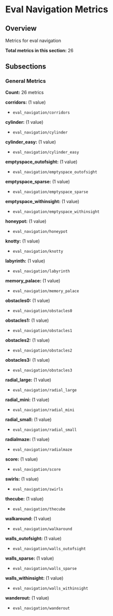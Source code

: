 # Eval Navigation Metrics

## Overview

Metrics for eval navigation

**Total metrics in this section:** 26

## Subsections

### General Metrics

**Count:** 26 metrics

**corridors:** (1 value)
- `eval_navigation/corridors`

**cylinder:** (1 value)
- `eval_navigation/cylinder`

**cylinder_easy:** (1 value)
- `eval_navigation/cylinder_easy`

**emptyspace_outofsight:** (1 value)
- `eval_navigation/emptyspace_outofsight`

**emptyspace_sparse:** (1 value)
- `eval_navigation/emptyspace_sparse`

**emptyspace_withinsight:** (1 value)
- `eval_navigation/emptyspace_withinsight`

**honeypot:** (1 value)
- `eval_navigation/honeypot`

**knotty:** (1 value)
- `eval_navigation/knotty`

**labyrinth:** (1 value)
- `eval_navigation/labyrinth`

**memory_palace:** (1 value)
- `eval_navigation/memory_palace`

**obstacles0:** (1 value)
- `eval_navigation/obstacles0`

**obstacles1:** (1 value)
- `eval_navigation/obstacles1`

**obstacles2:** (1 value)
- `eval_navigation/obstacles2`

**obstacles3:** (1 value)
- `eval_navigation/obstacles3`

**radial_large:** (1 value)
- `eval_navigation/radial_large`

**radial_mini:** (1 value)
- `eval_navigation/radial_mini`

**radial_small:** (1 value)
- `eval_navigation/radial_small`

**radialmaze:** (1 value)
- `eval_navigation/radialmaze`

**score:** (1 value)
- `eval_navigation/score`

**swirls:** (1 value)
- `eval_navigation/swirls`

**thecube:** (1 value)
- `eval_navigation/thecube`

**walkaround:** (1 value)
- `eval_navigation/walkaround`

**walls_outofsight:** (1 value)
- `eval_navigation/walls_outofsight`

**walls_sparse:** (1 value)
- `eval_navigation/walls_sparse`

**walls_withinsight:** (1 value)
- `eval_navigation/walls_withinsight`

**wanderout:** (1 value)
- `eval_navigation/wanderout`


